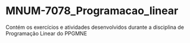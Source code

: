 # MNUM-7078_Programacao_linear
Contém os exercícios e atividades desenvolvidos durante a disciplina de Programação Linear do PPGMNE
